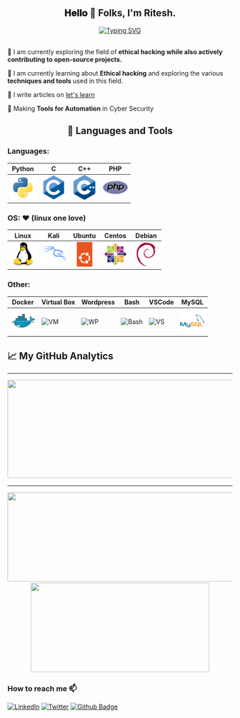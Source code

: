 <h2 align="center">
  𝐇𝐞𝐥𝐥𝐨 👋 Folks, I'm Ritesh.
</h2>

<div id="header" align="center">
  <a href="https://git.io/typing-svg">
    <img src="https://readme-typing-svg.demolab.com?font=Fira+Code&pause=1000&color=45F715&width=435&lines=%23+whoami;Bug+Bounty+Hunter;Penetration+Tester;Security+Researcher;Open+Source+Contributor" alt="Typing SVG">
  </a>
</div>

<div id="header" align="left">
  <img src="https://komarev.com/ghpvc/?username=Mr-Secure-Code&style=for-the-badge&color=blue" alt=""/>
</div>


🔭 I am currently exploring the field of <strong>ethical hacking while also actively contributing to open-source projects.</strong>

🌱 I am currently learning about <strong>Ethical hacking</strong> and exploring the various <strong>techniques and tools</strong> used in this field.

📝 I write articles on <a href="https://medium.com/@riteshs4hu">let's learn</a>

🤖 Making <strong>Tools for Automation</strong> in Cyber Security


<!--Languages and tools-->

<h2 align="center"> 🚀 Languages and Tools</h2>  


### Languages:
| Python | C | C++ | PHP |
|----------|----------|----------|-----|
|  <img src="https://raw.githubusercontent.com/devicons/devicon/master/icons/python/python-original.svg" title="Python"  alt="Python" width="55" height="55"/> |  <img src="https://raw.githubusercontent.com/devicons/devicon/master/icons/c/c-original.svg" title="C"  alt="C" width="55" height="55"/> |  <img src="https://raw.githubusercontent.com/devicons/devicon/master/icons/cplusplus/cplusplus-original.svg" title="C++" alt="cplusplus" width="55" height="55"/> |  <img src="https://raw.githubusercontent.com/devicons/devicon/6910f0503efdd315c8f9b858234310c06e04d9c0/icons/php/php-original.svg" title="Php" alt="PHP" width="55" height="55"/>|



### OS: ❤️ (linux one love)

| Linux |  Kali | Ubuntu | Centos | Debian |
|----------|----------|----------|----------|-------|
| <img src="https://raw.githubusercontent.com/devicons/devicon/6910f0503efdd315c8f9b858234310c06e04d9c0/icons/linux/linux-original.svg" title="Linux" alt="Linux" width="55" height="55"/> | <img src="https://raw.githubusercontent.com/canaleal/devicon/574bbc63b185777b0b1a39240c5bb06d99cdb7e6/icons/kalilinux/kalilinux-original-wordmark.svg" title="Linux" alt="Linux" width="55" height="55"/> | <img src="https://raw.githubusercontent.com/devicons/devicon/6910f0503efdd315c8f9b858234310c06e04d9c0/icons/ubuntu/ubuntu-original.svg" title="Ubuntu" alt="Ubuntu" width="55" height="55"/> | <img src="https://raw.githubusercontent.com/devicons/devicon/6910f0503efdd315c8f9b858234310c06e04d9c0/icons/centos/centos-original.svg" title="Centos" alt="Centos" width="55" height="55"/> | <img src="https://raw.githubusercontent.com/devicons/devicon/6910f0503efdd315c8f9b858234310c06e04d9c0/icons/debian/debian-original.svg" title="debian" alt="Debian" width="55" height="55"/> |

### Other:

| Docker | Virtual Box | Wordpress | Bash | VSCode | MySQL |
|--------|-------------|-----------|------|--------|-------|
| <img src="https://raw.githubusercontent.com/devicons/devicon/6910f0503efdd315c8f9b858234310c06e04d9c0/icons/docker/docker-original.svg" title="Docker" alt="Docker" width="55" height="55"/> | <img src="https://camo.githubusercontent.com/d152061e1371a762bf45b303e9319845858d37c095a64850e804a05bdd3d9020/68747470733a2f2f62616e6e6572322e636c65616e706e672e636f6d2f32303139303530312f7876742f6b697373706e672d636f6d70757465722d69636f6e732d7669727475616c626f782d706f727461626c652d6e6574776f726b2d677261706869632d7669727475616c626f782d69636f6e2d6f662d6c696e652d7374796c652d617661696c61626c652d696e2d7376672d35636361323437663733663965332e363131323732313131353536373531343837343735312e6a7067" title="VM" alt="VM" width="55" height="55"/> | <img src="https://upload.wikimedia.org/wikipedia/commons/thumb/9/98/WordPress_blue_logo.svg/2048px-WordPress_blue_logo.svg.png" title="WP" alt="WP" width="55" height="55"/> | <img src="https://cdn.jsdelivr.net/gh/devicons/devicon/icons/bash/bash-original.svg" title="Bash" alt="Bash" width="55" height="55"/> | <img src="https://cdn.jsdelivr.net/gh/devicons/devicon/icons/vscode/vscode-original.svg" title="VS" alt="VS" width="55" height="55"/> |<img src="https://raw.githubusercontent.com/devicons/devicon/6910f0503efdd315c8f9b858234310c06e04d9c0/icons/mysql/mysql-original-wordmark.svg" title="MySQL" alt="MySQL" width="55" height="55"/>|


## &#x1f4c8; My GitHub Analytics


---

  
<p align="center">
  <img width="800" height="220" src="https://streak-stats.demolab.com?user=Mr-Secure-Code&theme=highcontrast&hide_border=true&border_radius=5&card_width=800">
</p>


---




<p align="center">
  <img width="600" height="200" src="https://github-readme-stats.vercel.app/api?username=Mr-Secure-Code&show_icons=true&theme=vision-friendly-dark">
  <img width="400" height="200" src="https://github-readme-stats.vercel.app/api/top-langs/?username=Mr-Secure-Code&size_weight=0.15&count_weight=0.5&layout=compact&theme=vision-friendly-dark">
</p>



### How to reach me :mailbox:


[![LinkedIn](https://img.shields.io/badge/LinkedIn-%230077B5.svg?&style=flat-square&logo=linkedin&logoColor=white)](https://linkedin.com/in/riteshs4hu) [![Twitter](https://img.shields.io/badge/Twitter-%231DA1F2.svg?&style=flat-square&logo=twitter&logoColor=white)](https://x.com/riteshs4hu)  [![Github Badge](https://img.shields.io/badge/-Github-000?style=flat-square&logo=Github&logoColor=white&link=https://github.com/Mr-Secure-Code)](https://github.com/Mr-Secure-Code)
